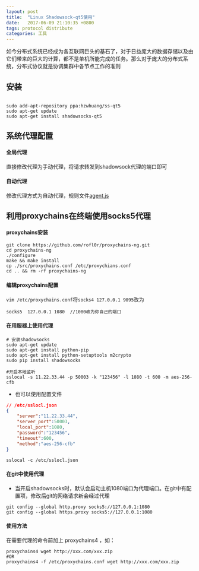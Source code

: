 ```yaml
---
layout: post
title:  "Linux Shadowsock-qt5使用"
date:   2017-06-09 21:10:35 +0800
tags: protocol distribute
categories: 工具
---
```

 如今分布式系统已经成为各互联网巨头的基石了，对于日益庞大的数据存储以及由它们带来的巨大的计算，都不是单机所能完成的任务。那么对于庞大的分布式系统，分布式协议就是协调集群中各节点工作的准则

<!--break-->

## 安装

~~~shell

sudo add-apt-repository ppa:hzwhuang/ss-qt5
sudo apt-get update
sudo apt-get install shadowsocks-qt5

~~~

## 系统代理配置

#### 全局代理

直接修改代理为手动代理，将请求转发到shadowsock代理的端口即可

#### 自动代理

修改代理方式为自动代理，规则文件[agent.js](http://121.40.217.151/agent.js)

## 利用proxychains在终端使用socks5代理

#### proxychains安装

~~~shell
git clone https://github.com/rofl0r/proxychains-ng.git
cd proxychains-ng
./configure
make && make install
cp ./src/proxychains.conf /etc/proxychians.conf
cd .. && rm -rf proxychains-ng
~~~

#### 编辑proxychains配置

`vim /etc/proxychains.conf`将`socks4 127.0.0.1 9095`改为

~~~shell
socks5  127.0.0.1 1080  //1080改为你自己的端口
~~~
#### 在用服器上使用代理

~~~shell
# 安装shadowsocks
sudo apt-get update
sudo apt-get install python-pip
sudo apt-get install python-setuptools m2crypto
sudo pip install shadowsocks

#开启本地监听
sslocal -s 11.22.33.44 -p 50003 -k "123456" -l 1080 -t 600 -m aes-256-cfb
~~~

- 也可以使用配置文件

~~~json
// /etc/sslocl.json
{
    "server":"11.22.33.44",
    "server_port":50003,
    "local_port":1080,
    "password":"123456",
    "timeout":600,
    "method":"aes-256-cfb"
}
~~~

~~~shell
sslocal -c /etc/sslocl.json
~~~

#### 在git中使用代理

- 当开启shadowsocks时，默认会启动主机1080端口为代理端口。在git中有配置项，修改后git的网络请求新会经过代理

~~~shell
git config --global http.proxy socks5://127.0.0.1:1080
git config --global https.proxy socks5://127.0.0.1:1080
~~~

#### 使用方法

在需要代理的命令前加上 proxychains4 ，如：

~~~shell
proxychains4 wget http://xxx.com/xxx.zip
#OR
proxychains4 -f /etc/proxychains.conf wget http://xxx.com/xxx.zip
~~~
